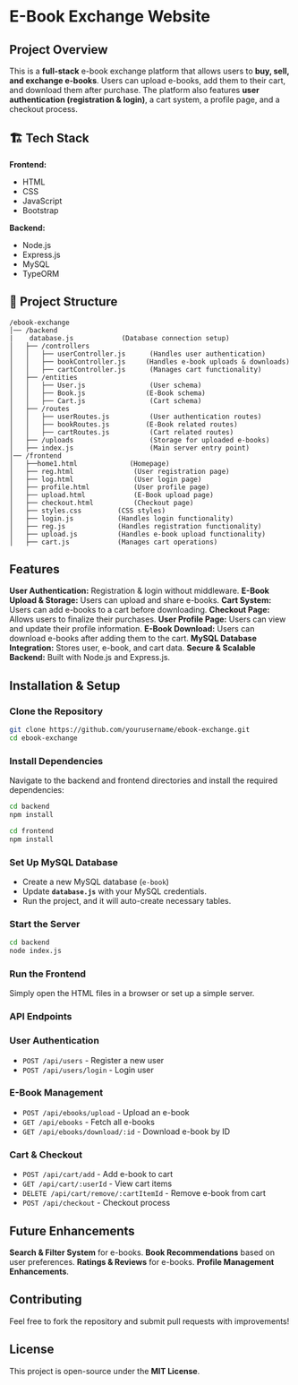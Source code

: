 #  E-Book Exchange Website

## Project Overview
This is a **full-stack** e-book exchange platform that allows users to **buy, sell, and exchange e-books**. Users can upload e-books, add them to their cart, and download them after purchase. The platform also features **user authentication (registration & login)**, a cart system, a profile page, and a checkout process.

## 🏗️ Tech Stack
**Frontend:**
- HTML
- CSS
- JavaScript
- Bootstrap

**Backend:**
- Node.js
- Express.js
- MySQL
- TypeORM

## 📂 Project Structure
```
/ebook-exchange
│── /backend
|    database.js            (Database connection setup)
│   ├── /controllers
│   │   ├── userController.js      (Handles user authentication)
│   │   ├── bookController.js     (Handles e-book uploads & downloads)
│   │   ├── cartController.js      (Manages cart functionality)
│   ├── /entities
│   │   ├── User.js                (User schema)
│   │   ├── Book.js               (E-Book schema)
│   │   ├── Cart.js                (Cart schema)
│   ├── /routes
│   │   ├── userRoutes.js          (User authentication routes)
│   │   ├── bookRoutes.js         (E-Book related routes)
│   │   ├── cartRoutes.js          (Cart related routes)
│   ├── /uploads                   (Storage for uploaded e-books)
│   ├── index.js                   (Main server entry point)
│── /frontend
│   ├──home1.html             (Homepage)
│   ├── reg.html               (User registration page)
│   ├── log.html               (User login page)
│   ├── profile.html           (User profile page)
│   ├── upload.html            (E-Book upload page)
│   ├── checkout.html          (Checkout page)
│   ├── styles.css         (CSS styles)
│   ├── login.js           (Handles login functionality)
│   ├── reg.js             (Handles registration functionality)
│   ├── upload.js          (Handles e-book upload functionality)
│   ├── cart.js            (Manages cart operations)
```

## Features
**User Authentication:** Registration & login without middleware.
**E-Book Upload & Storage:** Users can upload and share e-books.
**Cart System:** Users can add e-books to a cart before downloading.
**Checkout Page:** Allows users to finalize their purchases.
**User Profile Page:** Users can view and update their profile information.
**E-Book Download:** Users can download e-books after adding them to the cart.
**MySQL Database Integration:** Stores user, e-book, and cart data.
**Secure & Scalable Backend:** Built with Node.js and Express.js.

## Installation & Setup
### Clone the Repository
```sh
git clone https://github.com/yourusername/ebook-exchange.git
cd ebook-exchange
```

### Install Dependencies
Navigate to the backend and frontend directories and install the required dependencies:
```sh
cd backend
npm install
```

```sh
cd frontend
npm install
```

### Set Up MySQL Database
- Create a new MySQL database (`e-book`)
- Update **`database.js`** with your MySQL credentials.
- Run the project, and it will auto-create necessary tables.

### Start the Server
```sh
cd backend
node index.js
```

### Run the Frontend
Simply open the HTML files in a browser or set up a simple server.

### API Endpoints
### User Authentication
- `POST /api/users` - Register a new user
- `POST /api/users/login` - Login user

### E-Book Management
- `POST /api/ebooks/upload` - Upload an e-book
- `GET /api/ebooks` - Fetch all e-books
- `GET /api/ebooks/download/:id` - Download e-book by ID

### Cart & Checkout
- `POST /api/cart/add` - Add e-book to cart
- `GET /api/cart/:userId` - View cart items
- `DELETE /api/cart/remove/:cartItemId` - Remove e-book from cart
- `POST /api/checkout` - Checkout process

## Future Enhancements
**Search & Filter System** for e-books.
**Book Recommendations** based on user preferences.
**Ratings & Reviews** for e-books.
**Profile Management Enhancements**.

## Contributing
Feel free to fork the repository and submit pull requests with improvements!

## License
This project is open-source under the **MIT License**.

